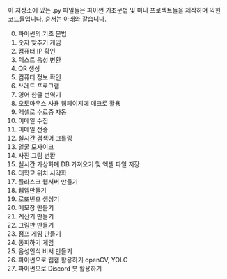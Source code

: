 이 저장소에 있는 .py 파일들은 파이썬 기초문법 및 미니 프로젝트들을 
제작하며 익힌 코드들입니다.
순서는 아래와 같습니다.

0. 파이썬의 기초 문법
1. 숫자 맞추기 게임
2. 컴퓨터 IP 확인
3. 텍스트 음성 변환
4. QR 생성
5. 컴퓨터 정보 확인
6. 쓰레드 프로그램
7. 영어 한글 번역기
8. 오토마우스 사용 웹페이지에 매크로 활용
9. 엑셀로 수료증 자동
10. 이메일 수집
11. 이메일 전송
12. 실시간 검색어 크롤링
13. 얼굴 모자이크
14. 사진 그림 변환
15. 실시간 가상화폐 DB 가져오기 및 엑셀 파일 저장
16. 대학교 위치 시각화
17. 플라스크 웹서버 만들기
18. 웹앱만들기
19. 로또번호 생성기
20. 메모장 만들기
21. 계산기 만들기
22. 그림판 만들기
23. 점프 게임 만들기
24. 똥피하기 게임
25. 음성인식 비서 만들기
26. 파이썬으로 웹캠 활용하기 openCV, YOLO
27. 파이썬으로 Discord 봇 활용하기 
